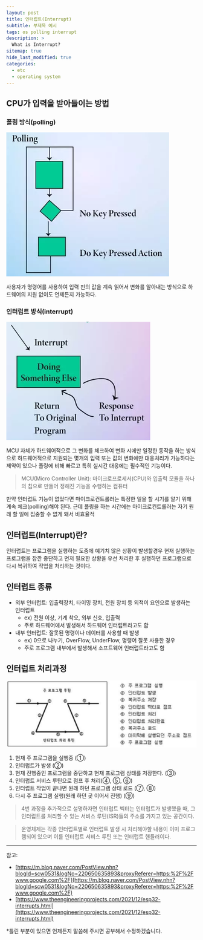 ```yaml
---
layout: post
title: 인터럽트(Interrupt)
subtitle: 부제목 예시
tags: os polling interrupt
description: >
  What is Interrupt?
sitemap: true
hide_last_modified: true
categories:
  - etc
  - operating system
---
```


## CPU가 입력을 받아들이는 방법

### 폴링 방식(polling)

![](/assets//img/blog/etc/operating%20system/int_1.PNG)

사용자가 명령어를 사용하여 입력 핀의 값을 계속 읽어서 변화를 알아내는 방식으로 하드웨어의 지원 없이도 언제든지 가능하다.

### 인터럽트 방식(interrupt)

![](/assets//img/blog/etc/operating%20system/int_2.PNG)

MCU 자체가 하드웨어적으로 그 변화를 체크하여 변화 시에만 일정한 동작을 하는 방식으로 하드웨어적으로 지원되는 몇개의 입력 또는 값의 변화에만 대응처리가 가능하다는 제약이 있으나 폴링에 비해 빠르고 특히 실시간 대응에는 필수적인 기능이다.

>MCU(Micro Controller Unit): 마이크로프로세서(CPU)와 입출력 모듈을 하나의 칩으로 만들어 정해진 기능을 수행하는 컴퓨터

만약 인터럽트 기능이 없었다면 마이크로컨트롤러는 특정한 일을 할 시기를 알기 위해 계속 체크(pollling)해야 된다. 근데 폴링을 하는 시간에는 마이크로컨트롤러는 자기 원래 할 일에 집중할 수 없게 돼서 비효율적

## 인터럽트(Interrupt)란?
인터럽트는 프로그램을 실행하는 도중에 예기치 않은 상황이 발생할경우 현재 실행하는 프로그램을 잠깐 중단하고 먼저 필요한 상황을 우선 처리한 후 실행하던 프로그램으로 다시 복귀하여 작업을 처리하는 것이다.

## 인터럽트 종류
- 외부 인터럽트: 입출력장치, 타이밍 장치, 전원 장치 등 외적이 요인으로 발생하는 인터럽트
  - ex) 전원 이상, 기계 착오, 외부 신호, 입출력
  - 주로 하드웨어에서 발생해서 하드웨어 인터럽트라고도 함
- 내부 인터럽트: 잘못된 명령이나 데이터를 사용할 때 발생
  - ex) 0으로 나누기, OverFlow, UnderFlow, 명령어 잘못 사용한 경우
  - 주로 프로그램 내부에서 발생해서 소프트웨어 인터럽트라고도 함

## 인터럽트 처리과정

![](/assets//img/blog/etc/operating%20system/int_3.PNG)

1. 현재 주 프로그램을 실행중 (①)
2. 인터럽트가 발생 (②)
3. 현재 진행중인 프로그램을 중단하고 현재 프로그램 상태를 저장한다. (③)
4. 인터럽트 서비스 루틴으로 점프 후 처리(④, ⑤, ⑥)
7. 인터럽트 작업이 끝나면 원래 하던 프로그램 상태 로드 (⑦, ⑧)
9. 다시 주 프로그램 실행(원래 하던 곳 이어서 진행) (⑨)


> 4번 과정을 추가적으로 설명하자면 인터럽트 벡터는 인터럽트가 발생했을 때, 그 인터럽트를 처리할 수 있는 서비스 루틴(ISR)들의 주소를 가지고 있는 공간이다.

> 운영체제는 각종 인터럽트별로 인터럽트 발생 시 처리해야할 내용이 이미 프로그램되어 있으며 이를 인터럽트 서비스 루틴 또는 인터럽트 핸들러이다.

---
참고:
- [https://m.blog.naver.com/PostView.nhn?blogId=scw0531&logNo=220650635893&proxyReferer=https:%2F%2Fwww.google.com%2F](https://m.blog.naver.com/PostView.nhn?blogId=scw0531&logNo=220650635893&proxyReferer=https:%2F%2Fwww.google.com%2F)
- [https://www.theengineeringprojects.com/2021/12/esp32-interrupts.html](https://www.theengineeringprojects.com/2021/12/esp32-interrupts.html)

*틀린 부분이 있으면 언제든지 말씀해 주시면 공부해서 수정하겠습니다.
